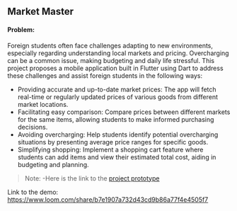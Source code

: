 <h2>Market Master</h2>
<h4>Problem:</h4>
<p>Foreign students often face challenges adapting to new environments, especially regarding understanding local markets and pricing. Overcharging can be a common issue, making budgeting and daily life stressful. This project proposes a mobile application built in Flutter using Dart to address these challenges and assist foreign students in the following ways:
<ul>
  <li>Providing accurate and up-to-date market prices: The app will fetch real-time or regularly updated prices of various goods from different market locations.</li>
  <li>Facilitating easy comparison: Compare prices between different markets for the same items, allowing students to make informed purchasing decisions.</li>
  <li>Avoiding overcharging: Help students identify potential overcharging situations by presenting average price ranges for specific goods.</li>
  <li>
Simplifying shopping: Implement a shopping cart feature where students can add items and view their estimated total cost, aiding in budgeting and planning.</li>
</ul>
</p>

> Note: -Here is the link to the [project prototype](https://app.adalo.com/apps/1332a0f2-94e4-42b2-9da0-60789c9e572c/screens)

Link to the demo: https://www.loom.com/share/b7e1907a732d43cd9b86a77f4e4505f7



